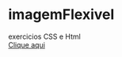 # imagemFlexivel
exercicios CSS e Html
<br/>
<a href="https://vivibraga.github.io/imagemFlexivel/">Clique aqui</a>
